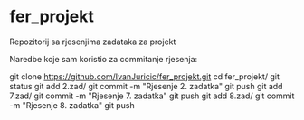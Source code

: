 # fer_projekt
Repozitorij sa rjesenjima zadataka za projekt

Naredbe koje sam koristio za commitanje rjesenja:

git clone https://github.com/IvanJuricic/fer_projekt.git
cd fer_projekt/
git status
git add 2.zad/
git commit -m "Rjesenje 2. zadatka"
git push
git add 7.zad/
git commit -m "Rjesenje 7. zadatka"
git push
git add 8.zad/
git commit -m "Rjesenje 8. zadatka"
git push
